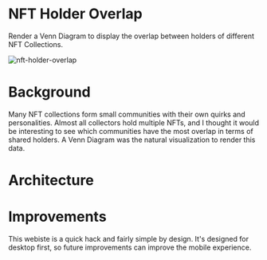 # NFT Holder Overlap
Render a Venn Diagram to display the overlap between holders of different NFT Collections. 

![nft-holder-overlap](https://user-images.githubusercontent.com/97858468/179078533-854e1dc8-4de4-4e91-8f56-424e76644b4b.gif)

# Background
Many NFT collections form small communities with their own quirks and personalities. Almost all collectors hold multiple NFTs, and I thought it would be interesting to see which communities have the most overlap in terms of shared holders. A Venn Diagram was the natural visualization to render this data. 

# Architecture


# Improvements
This webiste is a quick hack and fairly simple by design. It's designed for desktop first, so future improvements can improve the mobile experience. 
